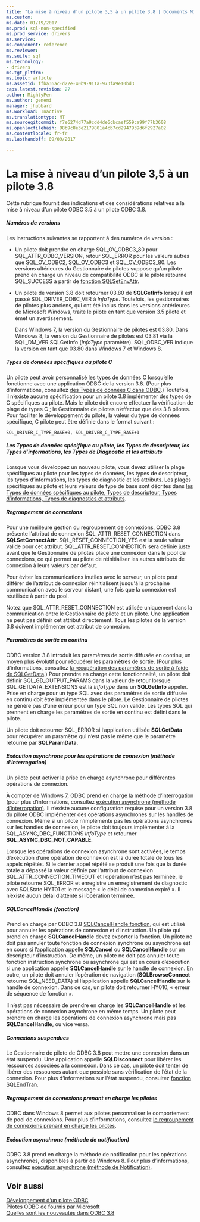 ```yaml
---
title: "La mise à niveau d’un pilote 3,5 à un pilote 3.8 | Documents Microsoft"
ms.custom: 
ms.date: 01/19/2017
ms.prod: sql-non-specified
ms.prod_service: drivers
ms.service: 
ms.component: reference
ms.reviewer: 
ms.suite: sql
ms.technology:
- drivers
ms.tgt_pltfrm: 
ms.topic: article
ms.assetid: ffba36ac-d22e-40b9-911a-973fa9e10bd3
caps.latest.revision: 27
author: MightyPen
ms.author: genemi
manager: jhubbard
ms.workload: Inactive
ms.translationtype: MT
ms.sourcegitcommit: f7e6274d77a9cdd4de6cbcaef559ca99f77b3608
ms.openlocfilehash: 98b9c8e3e2179801a4cb7cd2947939d6f2927a02
ms.contentlocale: fr-fr
ms.lasthandoff: 09/09/2017

---
```

# <a name="upgrading-a-35-driver-to-a-38-driver"></a>La mise à niveau d’un pilote 3,5 à un pilote 3.8
Cette rubrique fournit des indications et des considérations relatives à la mise à niveau d’un pilote ODBC 3.5 à un pilote ODBC 3.8.  
  
##### <a name="version-numbers"></a>Numéros de versions  
 Les instructions suivantes se rapportent à des numéros de version :  
  
-   Un pilote doit prendre en charge SQL_OV_ODBC3_80 pour SQL_ATTR_ODBC_VERSION, retour SQL_ERROR pour les valeurs autres que SQL_OV_ODBC2, SQL_OV_ODBC3 et SQL_OV_ODBC3_80. Les versions ultérieures du Gestionnaire de pilotes suppose qu’un pilote prend en charge un niveau de compatibilité ODBC si le pilote retourne SQL_SUCCESS à partir de [fonction SQLSetEnvAttr](../../../odbc/reference/syntax/sqlsetenvattr-function.md).  
  
-   Un pilote de version 3.8 doit retourner 03.80 de **SQLGetInfo** lorsqu’il est passé SQL_DRIVER_ODBC_VER à *InfoType*. Toutefois, les gestionnaires de pilotes plus anciens, qui ont été inclus dans les versions antérieures de Microsoft Windows, traite le pilote en tant que version 3.5 pilote et émet un avertissement.  
  
     Dans Windows 7, la version du Gestionnaire de pilotes est 03.80. Dans Windows 8, la version du Gestionnaire de pilotes est 03.81 via la SQL_DM_VER SQLGetInfo (*InfoType* paramètre). SQL_ODBC_VER indique la version en tant que 03.80 dans Windows 7 et Windows 8.  
  
##### <a name="driver-specific-c-data-types"></a>Types de données spécifiques au pilote C  
 Un pilote peut avoir personnalisé les types de données C lorsqu’elle fonctionne avec une application ODBC de la version 3.8. (Pour plus d’informations, consultez [des Types de données C dans ODBC](../../../odbc/reference/develop-app/c-data-types-in-odbc.md).) Toutefois, il n’existe aucune spécification pour un pilote 3.8 implémenter des types de C spécifiques au pilote. Mais le pilote doit encore effectuer la vérification de plage de types C ; le Gestionnaire de pilotes n’effectue que des 3.8 pilotes. Pour faciliter le développement du pilote, la valeur du type de données spécifique, C pilote peut être définie dans le format suivant :  
  
```  
SQL_DRIVER_C_TYPE_BASE+0, SQL_DRIVER_C_TYPE_BASE+1  
```  
  
##### <a name="driver-specific-data-types-descriptor-types-information-types-diagnostic-types-and-attributes"></a>Les Types de données spécifique au pilote, les Types de descripteur, les Types d’informations, les Types de Diagnostic et les attributs  
 Lorsque vous développez un nouveau pilote, vous devez utiliser la plage spécifiques au pilote pour les types de données, les types de descripteur, les types d’informations, les types de diagnostic et les attributs. Les plages spécifiques au pilote et leurs valeurs de type de base sont décrites dans [les Types de données spécifiques au pilote, Types de descripteur, Types d’informations, Types de diagnostics et attributs](../../../odbc/reference/develop-app/driver-specific-data-types-descriptor-information-diagnostic.md).  
  
##### <a name="connection-pooling"></a>Regroupement de connexions  
 Pour une meilleure gestion du regroupement de connexions, ODBC 3.8 présente l’attribut de connexion SQL_ATTR_RESET_CONNECTION dans **SQLSetConnectAttr**. SQL_RESET_CONNECTION_YES est la seule valeur valide pour cet attribut. SQL_ATTR_RESET_CONNECTION sera définie juste avant que le Gestionnaire de pilotes place une connexion dans le pool de connexions, ce qui permet au pilote de réinitialiser les autres attributs de connexion à leurs valeurs par défaut.  
  
 Pour éviter les communications inutiles avec le serveur, un pilote peut différer de l’attribut de connexion réinitialisent jusqu'à la prochaine communication avec le serveur distant, une fois que la connexion est réutilisée à partir du pool.  
  
 Notez que SQL_ATTR_RESET_CONNECTION est utilisée uniquement dans la communication entre le Gestionnaire de pilote et un pilote. Une application ne peut pas définir cet attribut directement. Tous les pilotes de la version 3.8 doivent implémenter cet attribut de connexion.  
  
##### <a name="streamed-output-parameters"></a>Paramètres de sortie en continu  
 ODBC version 3.8 introduit les paramètres de sortie diffusée en continu, un moyen plus évolutif pour récupérer les paramètres de sortie. (Pour plus d’informations, consultez [la récupération des paramètres de sortie à l’aide de SQLGetData](../../../odbc/reference/develop-app/retrieving-output-parameters-using-sqlgetdata.md).) Pour prendre en charge cette fonctionnalité, un pilote doit définir SQL_GD_OUTPUT_PARAMS dans la valeur de retour lorsque SQL_GETDATA_EXTENSIONS est la *InfoType* dans un **SQLGetInfo** appeler. Prise en charge pour un type SQL avec des paramètres de sortie diffusée en continu doit être implémentée dans le pilote. Le Gestionnaire de pilotes ne génère pas d’une erreur pour un type SQL non valide. Les types SQL qui prennent en charge les paramètres de sortie en continu est défini dans le pilote.  
  
 Un pilote doit retourner SQL_ERROR si l’application utilisée **SQLGetData** pour récupérer un paramètre qui n’est pas le même que le paramètre retourné par **SQLParamData**.  
  
##### <a name="asynchronous-execution-for-connection-operations-polling-method"></a>Exécution asynchrone pour les opérations de connexion (méthode d’interrogation)  
 Un pilote peut activer la prise en charge asynchrone pour différentes opérations de connexion.  
  
 À compter de Windows 7, ODBC prend en charge la méthode d’interrogation (pour plus d’informations, consultez [exécution asynchrone (méthode d’interrogation)](../../../odbc/reference/develop-app/asynchronous-execution-polling-method.md). Il n’existe aucune configuration requise pour un version 3.8 du pilote ODBC implémenter des opérations asynchrones sur les handles de connexion. Même si un pilote n’implémente pas les opérations asynchrones sur les handles de connexion, le pilote doit toujours implémenter à la SQL_ASYNC_DBC_FUNCTIONS *InfoType* et retourner **SQL_ASYNC_DBC_NOT_CAPABLE**.  
  
 Lorsque les opérations de connexion asynchrone sont activées, le temps d’exécution d’une opération de connexion est la durée totale de tous les appels répétés. Si le dernier appel répété se produit une fois que la durée totale a dépassé la valeur définie par l’attribut de connexion SQL_ATTR_CONNECTION_TIMEOUT et l’opération n’est pas terminée, le pilote retourne SQL_ERROR et enregistre un enregistrement de diagnostic avec SQLState HYT01 et le message « le délai de connexion expiré ». Il n’existe aucun délai d’attente si l’opération terminée.  
  
##### <a name="sqlcancelhandle-function"></a>SQLCancelHandle (fonction)  
 Prend en charge par ODBC 3.8 [SQLCancelHandle fonction](../../../odbc/reference/syntax/sqlcancelhandle-function.md), qui est utilisé pour annuler les opérations de connexion et d’instruction. Un pilote qui prend en charge **SQLCancelHandle** devez exporter la fonction. Un pilote ne doit pas annuler toute fonction de connexion synchrone ou asynchrone est en cours si l’application appelle **SQLCancel** ou **SQLCancelHandle** sur un descripteur d’instruction. De même, un pilote ne doit pas annuler toute fonction instruction synchrone ou asynchrone qui est en cours d’exécution si une application appelle **SQLCancelHandle** sur le handle de connexion. En outre, un pilote doit annuler l’opération de navigation (**SQLBrowseConnect** retourne SQL_NEED_DATA) si l’application appelle **SQLCancelHandle** sur le handle de connexion. Dans ce cas, un pilote doit retourner HY010, « erreur de séquence de fonction ».  
  
 Il n’est pas nécessaire de prendre en charge les **SQLCancelHandle** et les opérations de connexion asynchrone en même temps. Un pilote peut prendre en charge les opérations de connexion asynchrone mais pas **SQLCancelHandle**, ou vice versa.  
  
##### <a name="suspended-connections"></a>Connexions suspendues  
 Le Gestionnaire de pilote de ODBC 3.8 peut mettre une connexion dans un état suspendu. Une application appelle **SQLDisconnect** pour libérer les ressources associées à la connexion. Dans ce cas, un pilote doit tenter de libérer des ressources autant que possible sans vérification de l’état de la connexion. Pour plus d’informations sur l’état suspendu, consultez [fonction SQLEndTran](../../../odbc/reference/syntax/sqlendtran-function.md).  
  
##### <a name="driver-aware-connection-pooling"></a>Regroupement de connexions prenant en charge les pilotes  
 ODBC dans Windows 8 permet aux pilotes personnaliser le comportement de pool de connexions. Pour plus d’informations, consultez [le regroupement de connexions prenant en charge les pilotes](../../../odbc/reference/develop-app/driver-aware-connection-pooling.md).  
  
##### <a name="asynchronous-execution-notification-method"></a>Exécution asynchrone (méthode de notification)  
 ODBC 3.8 prend en charge la méthode de notification pour les opérations asynchrones, disponibles à partir de Windows 8. Pour plus d’informations, consultez [exécution asynchrone (méthode de Notification)](../../../odbc/reference/develop-app/asynchronous-execution-notification-method.md).  
  
## <a name="see-also"></a>Voir aussi  
 [Développement d’un pilote ODBC](../../../odbc/reference/develop-driver/developing-an-odbc-driver.md)   
 [Pilotes ODBC de fournis par Microsoft](../../../odbc/microsoft/microsoft-supplied-odbc-drivers.md)   
 [Quelles sont les nouveautés dans ODBC 3.8](../../../odbc/reference/what-s-new-in-odbc-3-8.md)

